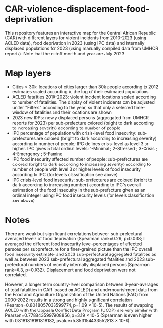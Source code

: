# CAR-violence-displacement-food-deprivation
This repository features an interactive map for the Central African Republic (CAR) with different layers for violent incidents from 2010-2023 (using ACLED data), food deprivation in 2023 (using IPC data) and internally displaced populations for 2023 (using manually compiled data from UMHCR reports). Note that the cutoff month and year are July 2023.

# Map layers
- Cities > 30k: locations of cities larger than 30k people according to 2012 estimates scaled according to the log of their estimated populations
- ACLED fatalities 2010-2023: violent incident locations scaled according to number of fatalities. The display of violent incidents can be adjusted under "Filters" according to the year, so that only a selected time-window of fatalities and their locations are shown
- 2023 new IDPs: newly displaced persons (aggregated from UMHCR reports for 2023) per sub-prefecture colored (bright to dark according to increasing severity) according to number of people
- IPC percentage of population with crisis-level food insecurity: sub-prefectures are colored (bright to dark according to increasing severity) according to number of people; IPC defines crisis-level as level 3 or higher. IPC gives 5 total ordinal levels: 1-Minimal ; 2-Stressed ; 3-Crisis ; 4-Emergency ; 5-Famine
- IPC food insecurity affected number of people: sub-prefectures are colored (bright to dark according to increasing severity) according to number of people with level 3 or higher levels of food insecurity according to IPC (for levels classification see above)
-  IPC crisis-level food insecurity: sub-prefectures are colored (bright to dark according to increasing number) according to IPC's overall estimation of the food insecurity in the sub-prefecture given as an ordinal integer using IPC food insecurity levels (for levels classification see above)

# Notes
There are weak but significant correlations between sub-prefectural averaged levels of food deprivation (Spearman rank=0.29, p=0.038; I averaged the different food insecurity level-percentages of affected persons per subprefecture for a finer-grained picture than the IPC overall food insecurity estimate) and 2023 sub-prefectural aggregated fatalities as well as between 2023 sub-prefectural aggregated fatalities and 2023 sub-prefectural numbers of recently internally displaced persons (Spearman rank=0.3, p=0.032). Displacement and food deprivation were not correlated.

However, a longer term country-level comparison between 3-year-averages of total fatalities in CAR (based on ACLED) and undernourishment data from the Food and Agriculture Organization of the United Nations (FAO) from 2000-2022 results in a strong and highly significant correlation (Pearson=0.8048057033599774, p=1.09 × 10-5). The results of swapping ACLED with the Uppsala Conflict Data Program (UCDP) are very similar with Pearson=0.7788435997908856, p=3.19 × 10-5 (Spearman is even higher with 0.8181818181818182, pvalue=5.853154433552813 × 10-6).
